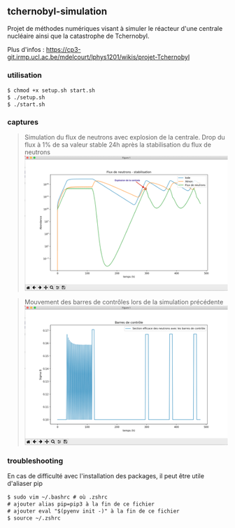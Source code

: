 ## tchernobyl-simulation

Projet de méthodes numériques visant à simuler le réacteur d'une centrale nucléaire ainsi que la catastrophe de Tchernobyl.    

Plus d'infos : https://cp3-git.irmp.ucl.ac.be/mdelcourt/lphys1201/wikis/projet-Tchernobyl

### utilisation
```
$ chmod +x setup.sh start.sh
$ ./setup.sh
$ ./start.sh
```

### captures

> Simulation du flux de neutrons avec explosion de la centrale.
> Drop du flux à 1% de sa valeur stable 24h après la stabilisation du flux de neutrons
![simulation du flux de neutrons](/figures/neutron_flow_with_central_explosion.png?raw=true)

> Mouvement des barres de contrôles lors de la simulation précédente
![barres de contrôle](/figures/control_bars_movement.png?raw=true)

### troubleshooting
En cas de difficulté avec l'installation des packages, il peut être utile d'aliaser pip 
```
$ sudo vim ~/.bashrc # où .zshrc
# ajouter alias pip=pip3 à la fin de ce fichier
# ajouter eval "$(pyenv init -)" à la fin de ce fichier
$ source ~/.zshrc 
```